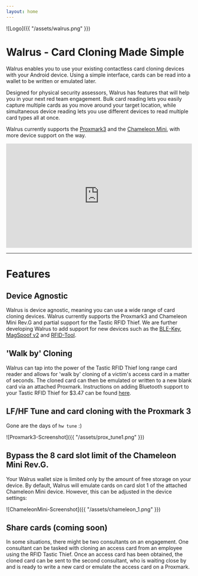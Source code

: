 ```yaml
---
layout: home
---
```


![Logo]({{ "/assets/walrus.png" }})
# Walrus - Card Cloning Made Simple

Walrus enables you to use your existing contactless card cloning devices with your Android device. Using a simple interface, cards can be read into a wallet to be written or emulated later.

Designed for physical security assessors, Walrus has features that will help you in your next red team engagement. Bulk card reading lets you easily capture multiple cards as you move around your target location, while simultaneous device reading lets you use different devices to read multiple card types all at once.

Walrus currently supports the [Proxmark3](https://github.com/Proxmark/proxmark3) and the [Chameleon Mini](https://github.com/emsec/ChameleonMini), with more device support on the way.

<style>.embed-container { position: relative; padding-bottom: 56.25%; height: 0; overflow: hidden; max-width: 100%; } .embed-container iframe, .embed-container object, .embed-container embed { position: absolute; top: 0; left: 0; width: 100%; height: 100%; }</style><div class='embed-container'><iframe src='https://player.vimeo.com/video/247914436' frameborder='0' webkitAllowFullScreen mozallowfullscreen allowFullScreen></iframe></div>
---

# Features

## Device Agnostic
Walrus is device agnostic, meaning you can use a wide range of card cloning devices. Walrus currently supports the Proxmark3 and Chameleon Mini Rev.G and partial support for the Tastic RFID Thief. We are further developing Walrus to add support for new devices such as the [BLE-Key](http://hackerwarehouse.com/product/blekey/), [MagSpoof v2](https://store.ryscc.com/collections/all/products/magspoof) and [RFID-Tool](https://github.com/rfidtool/ESP-RFID-Tool/blob/master/README.md#esp-rfid-tool).

## 'Walk by' Cloning
Walrus can tap into the power of the Tastic RFID Thief long range card reader and allows for 'walk by' cloning of a victim's access card in a matter of seconds. The cloned card can then be emulated or written to a new blank card via an attached Proxmark. Instructions on adding Bluetooth support to your Tastic RFID Thief for $3.47 can be found [here](/lumpy/).

## LF/HF Tune and card cloning with the Proxmark 3
Gone are the days of `hw tune` :)

![Proxmark3-Screenshot]({{ "/assets/prox_tune1.png" }})

## Bypass the 8 card slot limit of the Chameleon Mini Rev.G.
Your Walrus wallet size is limited only by the amount of free storage on your device.
By default, Walrus will emulate cards on card slot 1 of the attached Chameleon Mini device. However, this can be adjusted in the device settings:

![ChameleonMini-Screenshot]({{ "/assets/chameleon_1.png" }})


## Share cards (coming soon)
In some situations, there might be two consultants on an engagement. One consultant can be tasked with cloning an access card from an employee using the RFID Tastic Thief. Once an access card has been obtained, the cloned card can be sent to the second consultant, who is waiting close by and is ready to write a new card or emulate the access card on a Proxmark.
